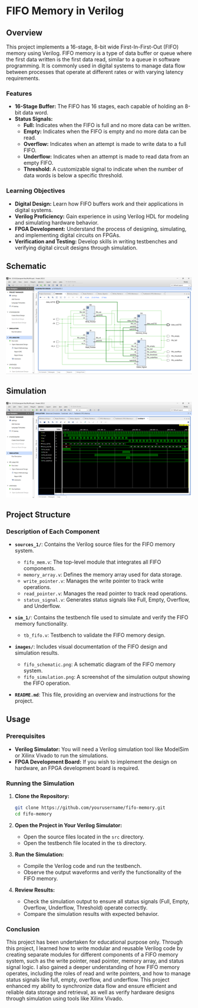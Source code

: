 # FIFO Memory in Verilog

## Overview

This project implements a 16-stage, 8-bit wide First-In-First-Out (FIFO) memory using Verilog. FIFO memory is a type of data buffer or queue where the first data written is the first data read, similar to a queue in software programming. It is commonly used in digital systems to manage data flow between processes that operate at different rates or with varying latency requirements.

### Features

- **16-Stage Buffer:** The FIFO has 16 stages, each capable of holding an 8-bit data word.
- **Status Signals:**
  - **Full:** Indicates when the FIFO is full and no more data can be written.
  - **Empty:** Indicates when the FIFO is empty and no more data can be read.
  - **Overflow:** Indicates when an attempt is made to write data to a full FIFO.
  - **Underflow:** Indicates when an attempt is made to read data from an empty FIFO.
  - **Threshold:** A customizable signal to indicate when the number of data words is below a specific threshold.

### Learning Objectives

- **Digital Design:** Learn how FIFO buffers work and their applications in digital systems.
- **Verilog Proficiency:** Gain experience in using Verilog HDL for modeling and simulating hardware behavior.
- **FPGA Development:** Understand the process of designing, simulating, and implementing digital circuits on FPGAs.
- **Verification and Testing:** Develop skills in writing testbenches and verifying digital circuit designs through simulation.

## Schematic

![FIFO Schematic](images/schematic.png)

## Simulation

![FIFO Simulation](images/simulation.png)

## Project Structure 

### Description of Each Component

- **`sources_1/`**: Contains the Verilog source files for the FIFO memory system.
  - `fifo_mem.v`: The top-level module that integrates all FIFO components.
  - `memory_array.v`: Defines the memory array used for data storage.
  - `write_pointer.v`: Manages the write pointer to track write operations.
  - `read_pointer.v`: Manages the read pointer to track read operations.
  - `status_signal.v`: Generates status signals like Full, Empty, Overflow, and Underflow.

- **`sim_1/`**: Contains the testbench file used to simulate and verify the FIFO memory functionality.
  - `tb_fifo.v`: Testbench to validate the FIFO memory design.

- **`images/`**: Includes visual documentation of the FIFO design and simulation results.
  - `fifo_schematic.png`: A schematic diagram of the FIFO memory system.
  - `fifo_simulation.png`: A screenshot of the simulation output showing the FIFO operation.

- **`README.md`**: This file, providing an overview and instructions for the project.

## Usage

### Prerequisites

- **Verilog Simulator:** You will need a Verilog simulation tool like ModelSim or Xilinx Vivado to run the simulations.
- **FPGA Development Board:** If you wish to implement the design on hardware, an FPGA development board is required.

### Running the Simulation

1. **Clone the Repository:**

    ```bash
    git clone https://github.com/yourusername/fifo-memory.git
    cd fifo-memory
    ```

2. **Open the Project in Your Verilog Simulator:**

   - Open the source files located in the `src` directory.
   - Open the testbench file located in the `tb` directory.

3. **Run the Simulation:**

   - Compile the Verilog code and run the testbench.
   - Observe the output waveforms and verify the functionality of the FIFO memory.

4. **Review Results:**

   - Check the simulation output to ensure all status signals (Full, Empty, Overflow, Underflow, Threshold) operate correctly.
   - Compare the simulation results with expected behavior.

### Conclusion

This project has been undertaken for educational purpose only. Through this project, I learned how to write modular and reusable Verilog code by creating separate modules for different components of a FIFO memory system, such as the write pointer, read pointer, memory array, and status signal logic. I also gained a deeper understanding of how FIFO memory operates, including the roles of read and write pointers, and how to manage status signals like full, empty, overflow, and underflow. This project enhanced my ability to synchronize data flow and ensure efficient and reliable data storage and retrieval, as well as verify hardware designs through simulation using tools like Xilinx Vivado.
